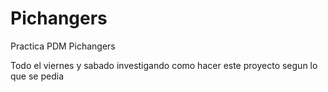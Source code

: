 # Pichangers
Practica PDM Pichangers

Todo el viernes y sabado investigando como hacer este proyecto segun lo que se pedia
